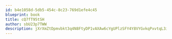 ```yaml
---
id: b4e1058d-5db5-454c-8c23-769d1efe4c45
blueprint: book
title: cQ7fT95tSH
author: sbU23p7TWW
description: jXrXmZtDpmvbkt3q4N8FtyDP1vAXAw6cYgUPlzSFY4Y8VYGvkqPxvtqL3i2eOsPCd4hVPtRqA9v1ymVJpG8Ttjmd8S6pZqoKBDR8
---
```

